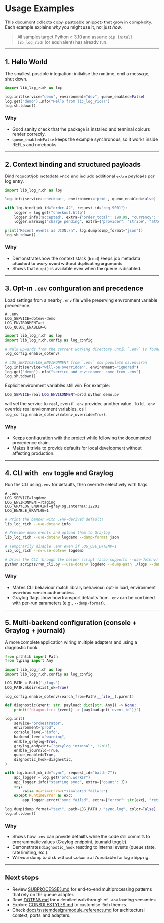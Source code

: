 # Usage Examples

This document collects copy-pasteable snippets that grow in complexity. Each example explains *why* you might use it, not just *how*.

> All samples target Python ≥ 3.10 and assume `pip install lib_log_rich` (or equivalent) has already run.

---

## 1. Hello World

The smallest possible integration: initialise the runtime, emit a message, shut down.

```python
import lib_log_rich as log

log.init(service="demo", environment="dev", queue_enabled=False)
log.get("demo").info("Hello from lib_log_rich!")
log.shutdown()
```

### Why
- Good sanity check that the package is installed and terminal colours render correctly.
- `queue_enabled=False` keeps the example synchronous, so it works inside REPLs and notebooks.

---

## 2. Context binding and structured payloads

Bind request/job metadata once and include additional `extra` payloads per log entry.

```python
import lib_log_rich as log

log.init(service="checkout", environment="prod", queue_enabled=False)

with log.bind(job_id="order-42", request_id="req-9001"):
    logger = log.get("checkout.http")
    logger.info("accepted", extra={"order_total": 199.99, "currency": "USD"})
    logger.warning("charge pending", extra={"provider": "stripe", "attempts": 1})

print("Recent events as JSON:\n", log.dump(dump_format="json"))
log.shutdown()
```

### Why
- Demonstrates how the context stack (`bind`) keeps job metadata attached to every event without duplicating arguments.
- Shows that `dump()` is available even when the queue is disabled.

---

## 3. Opt-in `.env` configuration and precedence

Load settings from a nearby `.env` file while preserving environment variable precedence.

```
# .env
LOG_SERVICE=dotenv-demo
LOG_ENVIRONMENT=ci
LOG_QUEUE_ENABLED=0
```

```python
import lib_log_rich as log
import lib_log_rich.config as log_config

# Walk upwards from the current working directory until `.env` is found
log_config.enable_dotenv()

# LOG_SERVICE/LOG_ENVIRONMENT from `.env` now populate os.environ
log.init(service="will-be-overridden", environment="ignored")
log.get("demo").info("service and environment come from .env")
log.shutdown()
```

Explicit environment variables still win. For example:

```bash
LOG_SERVICE=real LOG_ENVIRONMENT=prod python demo.py
```

will set the service to `real`, even if `.env` provided another value. To let `.env` override real environment variables, call `log_config.enable_dotenv(dotenv_override=True)`.

### Why
- Keeps configuration with the project while following the documented precedence chain.
- Makes it trivial to provide defaults for local development without affecting production.

---

## 4. CLI with `.env` toggle and Graylog

Run the CLI using `.env` for defaults, then override selectively with flags.

```
# .env
LOG_SERVICE=logdemo
LOG_ENVIRONMENT=staging
LOG_GRAYLOG_ENDPOINT=graylog.internal:12201
LOG_ENABLE_GRAYLOG=1
```

```bash
# Print the banner with .env-derived defaults
lib_log_rich --use-dotenv info

# Preview demo events and upload them to Graylog
lib_log_rich --use-dotenv logdemo --dump-format json

# Temporarily disable .env even if LOG_USE_DOTENV=1
lib_log_rich --no-use-dotenv logdemo

# Drive the CLI through the helper script (also supports --use-dotenv)
python scripts/run_cli.py --use-dotenv logdemo --dump-path ./logs --dump-format text
```

### Why
- Makes CLI behaviour match library behaviour: opt-in load, environment overrides remain authoritative.
- Graylog flags show how transport defaults from `.env` can be combined with per-run parameters (e.g., `--dump-format`).

---

## 5. Multi-backend configuration (console + Graylog + journald)

A more complete application wiring multiple adapters and using a diagnostic hook.

```python
from pathlib import Path
from typing import Any

import lib_log_rich as log
import lib_log_rich.config as log_config

LOG_PATH = Path("./logs")
LOG_PATH.mkdir(exist_ok=True)

log_config.enable_dotenv(search_from=Path(__file__).parent)

def diagnostic(event: str, payload: dict[str, Any]) -> None:
    print(f"diagnostic: {event} -> {payload.get('event_id')}")

log.init(
    service="orchestrator",
    environment="prod",
    console_level="info",
    backend_level="warning",
    enable_graylog=True,
    graylog_endpoint=("graylog.internal", 12201),
    enable_journald=True,
    queue_enabled=True,
    diagnostic_hook=diagnostic,
)

with log.bind(job_id="sync", request_id="batch-7"):
    app_logger = log.get("orch.worker")
    app_logger.info("starting sync", extra={"count": 3})
    try:
        raise RuntimeError("simulated failure")
    except RuntimeError as exc:
        app_logger.error("sync failed", extra={"error": str(exc), "retry": True})

log.dump(dump_format="text", path=LOG_PATH / "sync.log", color=False)
log.shutdown()
```

### Why
- Shows how `.env` can provide defaults while the code still commits to programmatic values (Graylog endpoint, journald toggle).
- Demonstrates `diagnostic_hook` reacting to internal events (queue state, rate limiting, etc.).
- Writes a dump to disk without colour so it’s suitable for log shipping.

---

## Next steps

- Review [SUBPROCESSES.md](SUBPROCESSES.md) for end-to-end multiprocessing patterns that rely on the queue adapter.
- Read [DOTENV.md](DOTENV.md) for a detailed walkthrough of `.env` loading semantics.
- Explore [CONSOLESTYLES.md](CONSOLESTYLES.md) to customise Rich themes.
- Check [docs/systemdesign/module_reference.md](docs/systemdesign/module_reference.md) for architectural context, ports, and adapters.

